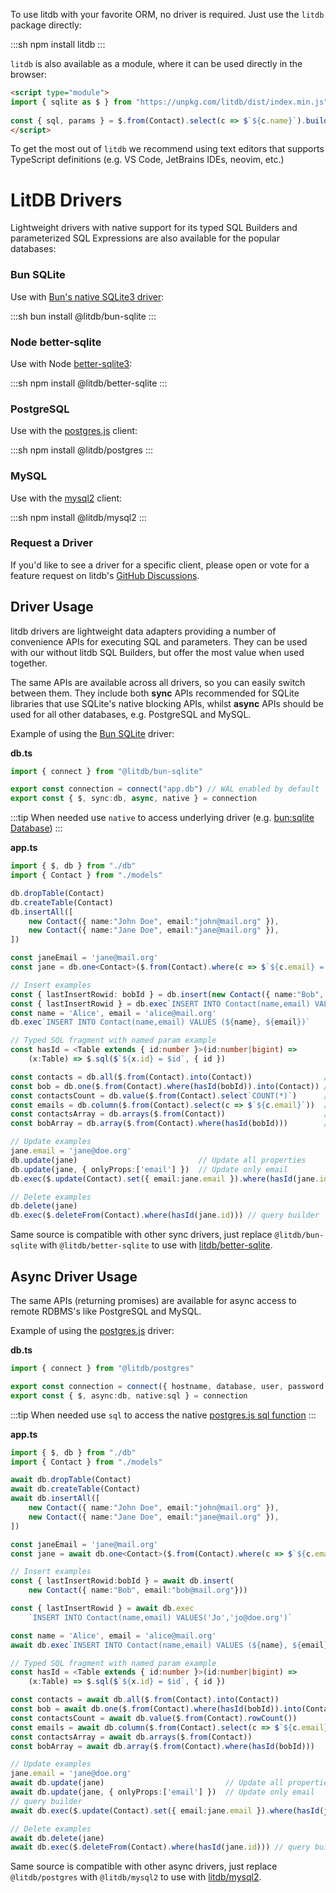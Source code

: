 To use litdb with your favorite ORM, no driver is required. Just use the `litdb` package directly:

:::sh
npm install litdb
:::

`litdb` is also available as a module, where it can be used directly in the browser:

```html
<script type="module">
import { sqlite as $ } from "https://unpkg.com/litdb/dist/index.min.js"
    
const { sql, params } = $.from(Contact).select(c => $`${c.name}`).build()
</script>
```

To get the most out of `litdb` we recommend using text editors that supports TypeScript definitions 
(e.g. VS Code, JetBrains IDEs, neovim, etc.)

# LitDB Drivers

Lightweight drivers with native support for its typed SQL Builders and parameterized SQL Expressions 
are also available for the popular databases:

### Bun SQLite

Use with [Bun's native SQLite3 driver](https://bun.sh/docs/api/sqlite):

:::sh
bun install @litdb/bun-sqlite
:::

### Node better-sqlite

Use with Node [better-sqlite3](https://github.com/WiseLibs/better-sqlite3):

:::sh
npm install @litdb/better-sqlite
:::

### PostgreSQL

Use with the [postgres.js](https://github.com/porsager/postgres) client:

:::sh
npm install @litdb/postgres
:::

### MySQL

Use with the [mysql2](https://github.com/sidorares/node-mysql2) client:

:::sh
npm install @litdb/mysql2
:::

### Request a Driver

If you'd like to see a driver for a specific client, please open or vote for a feature request on litdb's 
[GitHub Discussions](https://github.com/litdb/litdb/discussions/categories/ideas).

## Driver Usage

litdb drivers are lightweight data adapters providing a number of convenience APIs for executing SQL and parameters. 
They can be used with our without litdb SQL Builders, but offer the most value when used together. 

The same APIs are available across all drivers, so you can easily switch between them. They include both **sync** APIs
recommended for SQLite libraries that use SQLite's native blocking APIs, whilst **async** APIs should be used for 
all other databases, e.g. PostgreSQL and MySQL.

Example of using the [Bun SQLite](https://bun.sh/docs/api/sqlite) driver:

**db.ts**

```ts
import { connect } from "@litdb/bun-sqlite"

export const connection = connect("app.db") // WAL enabled by default
export const { $, sync:db, async, native } = connection
```

:::tip
When needed use `native` to access underlying driver (e.g. [bun:sqlite Database](https://bun.sh/docs/api/sqlite#database))
:::

**app.ts**

```ts
import { $, db } from "./db"
import { Contact } from "./models"

db.dropTable(Contact)
db.createTable(Contact)
db.insertAll([
    new Contact({ name:"John Doe", email:"john@mail.org" }),
    new Contact({ name:"Jane Doe", email:"jane@mail.org" }),
])

const janeEmail = 'jane@mail.org'
const jane = db.one<Contact>($.from(Contact).where(c => $`${c.email} = ${janeEmail}`))!

// Insert examples
const { lastInsertRowid: bobId } = db.insert(new Contact({ name:"Bob", email:"bob@mail.org" }))
const { lastInsertRowid } = db.exec`INSERT INTO Contact(name,email) VALUES ('Jo','jo@doe.org')`
const name = 'Alice', email = 'alice@mail.org'
db.exec`INSERT INTO Contact(name,email) VALUES (${name}, ${email})`

// Typed SQL fragment with named param example
const hasId = <Table extends { id:number }>(id:number|bigint) =>
    (x:Table) => $.sql($`${x.id} = $id`, { id })

const contacts = db.all($.from(Contact).into(Contact))                // => Contact[]
const bob = db.one($.from(Contact).where(hasId(bobId)).into(Contact)) // => Contact    
const contactsCount = db.value($.from(Contact).select`COUNT(*)`)      // => number
const emails = db.column($.from(Contact).select(c => $`${c.email}`))  // => string[]
const contactsArray = db.arrays($.from(Contact))                      // => any[][]
const bobArray = db.array($.from(Contact).where(hasId(bobId)))        // => any[]

// Update examples
jane.email = 'jane@doe.org'
db.update(jane)                           // Update all properties
db.update(jane, { onlyProps:['email'] })  // Update only email
db.exec($.update(Contact).set({ email:jane.email }).where(hasId(jane.id))) // query builder

// Delete examples
db.delete(jane)
db.exec($.deleteFrom(Contact).where(hasId(jane.id))) // query builder
```

Same source is compatible with other sync drivers, just replace `@litdb/bun-sqlite` with `@litdb/better-sqlite` to use
with [litdb/better-sqlite](https://github.com/litdb/better-sqlite).

## Async Driver Usage

The same APIs (returning promises) are available for async access to remote RDBMS's like PostgreSQL and MySQL. 

Example of using the [postgres.js](https://github.com/porsager/postgres) driver:

**db.ts**

```ts
import { connect } from "@litdb/postgres"

export const connection = connect({ hostname, database, user, password })
export const { $, async:db, native:sql } = connection
```

:::tip
When needed use `sql` to access the native [postgres.js sql function](https://github.com/porsager/postgres#usage)
:::

**app.ts**

```ts
import { $, db } from "./db"
import { Contact } from "./models"

await db.dropTable(Contact)
await db.createTable(Contact)
await db.insertAll([
    new Contact({ name:"John Doe", email:"john@mail.org" }),
    new Contact({ name:"Jane Doe", email:"jane@mail.org" }),
])

const janeEmail = 'jane@mail.org'
const jane = await db.one<Contact>($.from(Contact).where(c => $`${c.email}=${janeEmail}`))

// Insert examples
const { lastInsertRowid:bobId } = await db.insert(
    new Contact({ name:"Bob", email:"bob@mail.org"}))

const { lastInsertRowid } = await db.exec
    `INSERT INTO Contact(name,email) VALUES('Jo','jo@doe.org')`

const name = 'Alice', email = 'alice@mail.org'
await db.exec`INSERT INTO Contact(name,email) VALUES (${name}, ${email})`

// Typed SQL fragment with named param example
const hasId = <Table extends { id:number }>(id:number|bigint) =>
    (x:Table) => $.sql($`${x.id} = $id`, { id })

const contacts = await db.all($.from(Contact).into(Contact))                // => Contact[]
const bob = await db.one($.from(Contact).where(hasId(bobId)).into(Contact)) // => Contact
const contactsCount = await db.value($.from(Contact).rowCount())            // => number
const emails = await db.column($.from(Contact).select(c => $`${c.email}`))  // => string[]
const contactsArray = await db.arrays($.from(Contact))                      // => any[][]
const bobArray = await db.array($.from(Contact).where(hasId(bobId)))        // => any[]

// Update examples
jane.email = 'jane@doe.org'
await db.update(jane)                           // Update all properties
await db.update(jane, { onlyProps:['email'] })  // Update only email
// query builder
await db.exec($.update(Contact).set({ email:jane.email }).where(hasId(jane.id)))

// Delete examples
await db.delete(jane)
await db.exec($.deleteFrom(Contact).where(hasId(jane.id))) // query builder
```

Same source is compatible with other async drivers, just replace `@litdb/postgres` with `@litdb/mysql2` to use
with [litdb/mysql2](https://github.com/litdb/mysql2).

